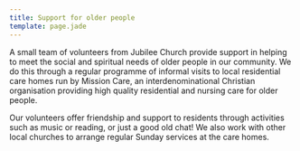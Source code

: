 ```yaml
---
title: Support for older people
template: page.jade
---
```


A small team of volunteers from Jubilee Church provide support in helping to meet the social and spiritual needs of older people in our community. We do this through a regular programme of informal visits to local residential care homes run by Mission Care, an interdenominational Christian organisation providing high quality residential and nursing care for older people.

Our volunteers offer friendship and support to residents through activities such as music or reading, or just a good old chat! We also work with other local churches to arrange regular Sunday services at the care homes.

